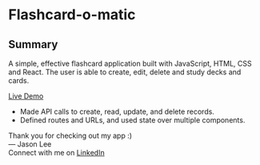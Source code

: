 # Flashcard-o-matic

## Summary
A simple, effective flashcard application built with JavaScript, HTML, CSS and React.
The user is able to create, edit, delete and study decks and cards.

[Live Demo](https://flashcard-alpha.vercel.app/)

- Made API calls to create, read, update, and delete records.
- Defined routes and URLs, and used state over multiple components.

Thank you for checking out my app :) <br />
— Jason Lee<br />
Connect with me on [LinkedIn](https://www.linkedin.com/in/jason-jisu-lee)
